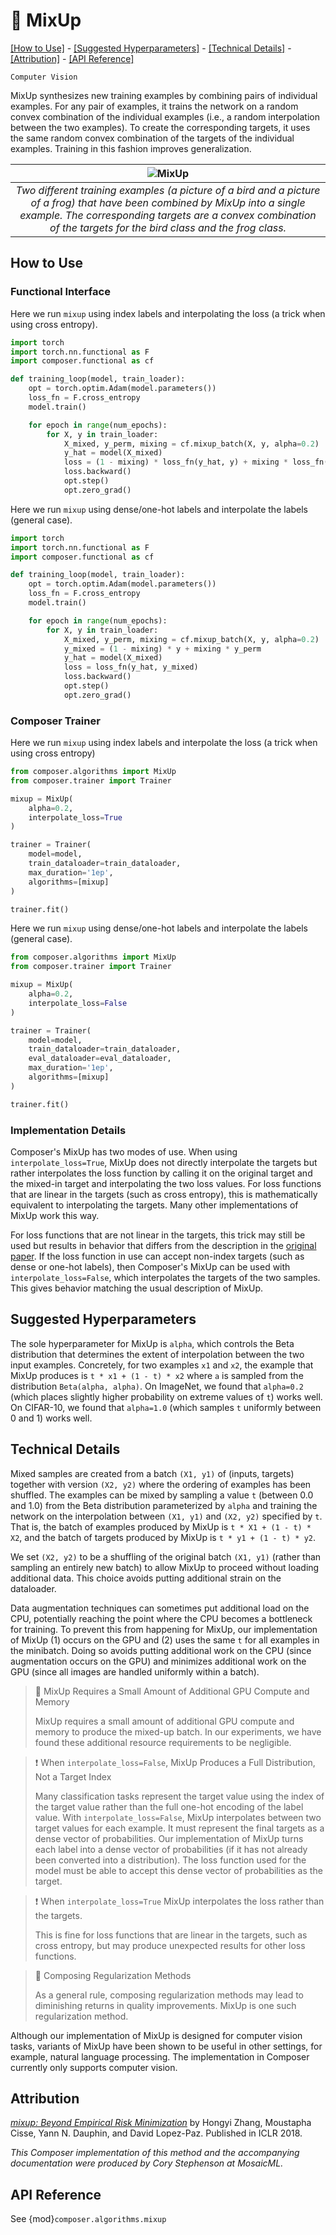 # 🥣 MixUp


[\[How to Use\]](#how-to-use) - [\[Suggested Hyperparameters\]](#suggested-hyperparameters) - [\[Technical Details\]](#technical-details) - [\[Attribution\]](#attribution) - [\[API Reference\]](#api-reference)

`Computer Vision`

MixUp synthesizes new training examples by combining pairs of individual examples.
For any pair of examples, it trains the network on a random convex combination of the individual examples (i.e., a random interpolation between the two examples).
To create the corresponding targets, it uses the same random convex combination of the targets of the individual examples.
Training in this fashion improves generalization.

| ![MixUp](https://storage.googleapis.com/docs.mosaicml.com/images/methods/mix_up.png) |
|:--:
|*Two different training examples (a picture of a bird and a picture of a frog) that have been combined by MixUp into a single example. The corresponding targets are a convex combination of the targets for the bird class and the frog class.*|

## How to Use

### Functional Interface

Here we run `mixup` using index labels and interpolating the loss (a trick when using cross entropy).
```python
import torch
import torch.nn.functional as F
import composer.functional as cf

def training_loop(model, train_loader):
    opt = torch.optim.Adam(model.parameters())
    loss_fn = F.cross_entropy
    model.train()

    for epoch in range(num_epochs):
        for X, y in train_loader:
            X_mixed, y_perm, mixing = cf.mixup_batch(X, y, alpha=0.2)
            y_hat = model(X_mixed)
            loss = (1 - mixing) * loss_fn(y_hat, y) + mixing * loss_fn(y_hat, y_perm)
            loss.backward()
            opt.step()
            opt.zero_grad()
```

Here we run `mixup` using dense/one-hot labels and interpolate the labels (general case).
```python
import torch
import torch.nn.functional as F
import composer.functional as cf

def training_loop(model, train_loader):
    opt = torch.optim.Adam(model.parameters())
    loss_fn = F.cross_entropy
    model.train()

    for epoch in range(num_epochs):
        for X, y in train_loader:
            X_mixed, y_perm, mixing = cf.mixup_batch(X, y, alpha=0.2)
            y_mixed = (1 - mixing) * y + mixing * y_perm
            y_hat = model(X_mixed)
            loss = loss_fn(y_hat, y_mixed)
            loss.backward()
            opt.step()
            opt.zero_grad()
```

### Composer Trainer

Here we run `mixup` using index labels and interpolate the loss (a trick when using cross entropy)

<!--pytest.mark.gpu-->
<!--
```python
from torch.utils.data import DataLoader
from tests.common import RandomClassificationDataset, SimpleModel

model = SimpleModel()
train_dataloader = DataLoader(RandomClassificationDataset())
```
-->
<!--pytest-codeblocks:cont-->
```python
from composer.algorithms import MixUp
from composer.trainer import Trainer

mixup = MixUp(
    alpha=0.2,
    interpolate_loss=True
)

trainer = Trainer(
    model=model,
    train_dataloader=train_dataloader,
    max_duration='1ep',
    algorithms=[mixup]
)

trainer.fit()
```

Here we run `mixup` using dense/one-hot labels and interpolate the labels (general case).

<!--pytest.mark.gpu-->
<!--
```python
from torch.utils.data import DataLoader
from tests.common import RandomClassificationDataset, SimpleModel

model = SimpleModel()
train_dataloader = DataLoader(RandomClassificationDataset())
eval_dataloader = DataLoader(RandomClassificationDataset())
```
-->
<!--pytest-codeblocks:cont-->
```python
from composer.algorithms import MixUp
from composer.trainer import Trainer

mixup = MixUp(
    alpha=0.2,
    interpolate_loss=False
)

trainer = Trainer(
    model=model,
    train_dataloader=train_dataloader,
    eval_dataloader=eval_dataloader,
    max_duration='1ep',
    algorithms=[mixup]
)

trainer.fit()
```

### Implementation Details

Composer's MixUp has two modes of use. When using `interpolate_loss=True`, MixUp does not directly interpolate the targets but rather interpolates the loss function by calling it on the original target and the mixed-in target and interpolating the two loss values. For loss functions that are linear in the targets (such as cross entropy), this is mathematically equivalent to interpolating the targets. Many other implementations of MixUp work this way.

For loss functions that are not linear in the targets, this trick may still be used but results in behavior that differs from the description in the [original paper](https://arxiv.org/abs/1710.09412). If the loss function in use can accept non-index targets (such as dense or one-hot labels), then Composer's MixUp can be used with `interpolate_loss=False`, which interpolates the targets of the two samples. This gives behavior matching the usual description of MixUp.

## Suggested Hyperparameters

The sole hyperparameter for MixUp is `alpha`, which controls the Beta distribution that determines the extent of interpolation between the two input examples.
Concretely, for two examples `x1` and `x2`, the example that MixUp produces is `t * x1 + (1 - t) * x2` where `a` is sampled from the distribution `Beta(alpha, alpha)`.
On ImageNet, we found that `alpha=0.2` (which places slightly higher probability on extreme values of `t`) works well.
On CIFAR-10, we found that `alpha=1.0` (which samples `t` uniformly between 0 and 1) works well.


## Technical Details

Mixed samples are created from a batch `(X1, y1)` of (inputs, targets) together with version `(X2, y2)` where the ordering of examples has been shuffled. The examples can be mixed by sampling a value `t` (between 0.0 and 1.0) from the Beta distribution parameterized by `alpha` and training the network on the interpolation between `(X1, y1)` and `(X2, y2)` specified by `t`. That is, the batch of examples produced by MixUp is `t * X1 + (1 - t) * X2`, and the batch of targets produced by MixUp is `t * y1 + (1 - t) * y2`.

We set `(X2, y2)` to be a shuffling of the original batch `(X1, y1)` (rather than sampling an entirely new batch) to allow MixUp to proceed without loading additional data.
This choice avoids putting additional strain on the dataloader.


Data augmentation techniques can sometimes put additional load on the CPU, potentially reaching the point where the CPU becomes a bottleneck for training.
To prevent this from happening for MixUp, our implementation of MixUp (1) occurs on the GPU and (2) uses the same `t` for all examples in the minibatch.
Doing so avoids putting additional work on the CPU (since augmentation occurs on the GPU) and minimizes additional work on the GPU (since all images are handled uniformly within a batch).

> 🚧 MixUp Requires a Small Amount of Additional GPU Compute and Memory
>
> MixUp requires a small amount of additional GPU compute and memory to produce the mixed-up batch.
> In our experiments, we have found these additional resource requirements to be negligible.

> ❗ When `interpolate_loss=False`, MixUp Produces a Full Distribution, Not a Target Index
>
> Many classification tasks represent the target value using the index of the target value rather than the full one-hot encoding of the label value.
> With `interpolate_loss=False`, MixUp interpolates between two target values for each example. It must represent the final targets as a dense vector of probabilities.
> Our implementation of MixUp turns each label into a dense vector of probabilities (if it has not already been converted into a distribution).
> The loss function used for the model must be able to accept this dense vector of probabilities as the target.

>❗ When `interpolate_loss=True` MixUp interpolates the loss rather than the targets.
>
> This is fine for loss functions that are linear in the targets, such as cross entropy, but may produce unexpected results for other loss functions.

> 🚧 Composing Regularization Methods
>
> As a general rule, composing regularization methods may lead to diminishing returns in quality improvements. MixUp is one such regularization method.

Although our implementation of MixUp is designed for computer vision tasks, variants of MixUp have been shown to be useful in other settings, for example, natural language processing.
The implementation in Composer currently only supports computer vision.


## Attribution

[*mixup: Beyond Empirical Risk Minimization*](https://arxiv.org/abs/1710.09412) by Hongyi Zhang, Moustapha Cisse, Yann N. Dauphin, and David Lopez-Paz. Published in ICLR 2018.

*This Composer implementation of this method and the accompanying documentation were produced by Cory Stephenson at MosaicML.*

## API Reference

See {mod}`composer.algorithms.mixup`
